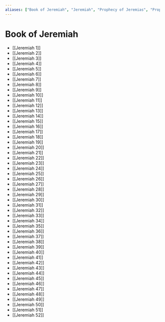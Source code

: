 ```yaml
---
aliases: ["Book of Jeremiah", "Jeremiah", "Prophecy of Jeremias", "Prophetia Jeremiae", "Yirmeyahu", "ירמיהו", "Ἱερεμίας"]
---
```



# Book of Jeremiah
- [[Jeremiah 1]]
- [[Jeremiah 2]]
- [[Jeremiah 3]]
- [[Jeremiah 4]]
- [[Jeremiah 5]]
- [[Jeremiah 6]]
- [[Jeremiah 7]]
- [[Jeremiah 8]]
- [[Jeremiah 9]]
- [[Jeremiah 10]]
- [[Jeremiah 11]]
- [[Jeremiah 12]]
- [[Jeremiah 13]]
- [[Jeremiah 14]]
- [[Jeremiah 15]]
- [[Jeremiah 16]]
- [[Jeremiah 17]]
- [[Jeremiah 18]]
- [[Jeremiah 19]]
- [[Jeremiah 20]]
- [[Jeremiah 21]]
- [[Jeremiah 22]]
- [[Jeremiah 23]]
- [[Jeremiah 24]]
- [[Jeremiah 25]]
- [[Jeremiah 26]]
- [[Jeremiah 27]]
- [[Jeremiah 28]]
- [[Jeremiah 29]]
- [[Jeremiah 30]]
- [[Jeremiah 31]]
- [[Jeremiah 32]]
- [[Jeremiah 33]]
- [[Jeremiah 34]]
- [[Jeremiah 35]]
- [[Jeremiah 36]]
- [[Jeremiah 37]]
- [[Jeremiah 38]]
- [[Jeremiah 39]]
- [[Jeremiah 40]]
- [[Jeremiah 41]]
- [[Jeremiah 42]]
- [[Jeremiah 43]]
- [[Jeremiah 44]]
- [[Jeremiah 45]]
- [[Jeremiah 46]]
- [[Jeremiah 47]]
- [[Jeremiah 48]]
- [[Jeremiah 49]]
- [[Jeremiah 50]]
- [[Jeremiah 51]]
- [[Jeremiah 52]]

